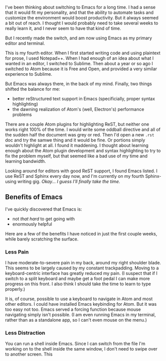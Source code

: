<!--
.. title: Emacs for Technical Writing
.. slug: emacs-for-technical-writing
.. date: 2017-08-22 08:29:08 UTC-07:00
.. tags: 
.. category: 
.. link: 
.. description: 
.. type: text
-->

I've been thinking about switching to Emacs for a long time. I had a sense that it would fit my personality, and that the ability to automate tasks and customize the environment would boost productivity. But it always seemed a bit out of reach. I thought I would probably need to take several weeks to really learn it, and I never seem to have that kind of time.

But I recently made the switch, and am now using Emacs as my primary editor and terminal.

This is my fourth editor. When I first started writing code and using plaintext for prose, I used Notepad++. When I had enough of an idea about what I wanted in an editor, I switched to Sublime. Then about a year or so ago I switched to Atom because it is Free and Open, and provided a very similar experience to Sublime.

But Emacs was always there, in the back of my mind. Finally, two things shifted the balance for me:

 - better reStructured text support in Emacs (specificially, proper syntax highlighting)
 - the dawning realization of Atom's (well, Electron's) performance problems

There are a couple Atom plugins for highlighting ReST, but neither one works right 100% of the time. I would write some oddball directive and all of the sudden half the document was grey or red. Then I'd open a new `.rst` doc and try the samwe thing and it would be fine. Or portions simply wouldn't highlight at all. I found it maddening. I thought about learning enough about the Atom plugin development and syntax highlighting to try to fix the problem myself, but that seemed like a bad use of my time and learning bandwidth.

Looking around for editors with good ReST support, I found Emacs listed. I use ReST and Sphinx every day now, and I'm currently on my fourth Sphinx-using writing gig. *Okay... I guess I'll finally take the time.*

## Benefits of Emacs

I've quickly discovered that Emacs is:

 - not *that hard* to get going with
 - enormously helpful

Here are a few of the benefits I have noticed in just the first couple weeks, while barely scratching the surface.

### Less Pain

I have moderate-to-severe pain in my back, around my right shoulder blade. This seems to be largely caused by my constant trackpadding. Moving to a keyboard-centric interface has greatly reduced my pain. (I suspect that if I switch to a split keyboard and maybe get a foot pedal I can make more progress on this front. I also think I should take the time to learn to type properly.)

It is, of course, possible to use a keyboard to navigate in Atom and most other editors. I could have installed Emacs keybinding for Atom. But it was too easy not too. Emacs served a forcing function because mouse navigating simply isn't possible. (I am even running Emacs in my terminal, rather than as a standalone app, so I can't even mouse on the menu.)

### Less Distraction

You can run a shell inside Emacs. Since I can switch from the file I'm working on to the shell inside the same window, I don't need to swipe over to another screen. This 